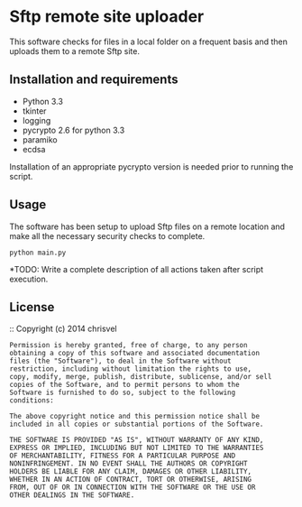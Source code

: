 Sftp remote site uploader
=================================================================

This software checks for files in a local folder on a frequent basis and then uploads them to a remote Sftp site.


Installation and requirements
-----------------------------

- Python 3.3
- tkinter
- logging
- pycrypto 2.6 for python 3.3
- paramiko
- ecdsa

Installation of an appropriate pycrypto version is needed prior to running the script.

Usage
-----

The software has been setup to upload Sftp files on a remote location and make all the necessary security checks to complete.

    python main.py

*TODO: Write a complete description of all actions taken after script execution.

License
-------
::
    Copyright (c) 2014 chrisvel

    Permission is hereby granted, free of charge, to any person
    obtaining a copy of this software and associated documentation
    files (the "Software"), to deal in the Software without
    restriction, including without limitation the rights to use,
    copy, modify, merge, publish, distribute, sublicense, and/or sell
    copies of the Software, and to permit persons to whom the
    Software is furnished to do so, subject to the following
    conditions:

    The above copyright notice and this permission notice shall be
    included in all copies or substantial portions of the Software.

    THE SOFTWARE IS PROVIDED "AS IS", WITHOUT WARRANTY OF ANY KIND,
    EXPRESS OR IMPLIED, INCLUDING BUT NOT LIMITED TO THE WARRANTIES
    OF MERCHANTABILITY, FITNESS FOR A PARTICULAR PURPOSE AND
    NONINFRINGEMENT. IN NO EVENT SHALL THE AUTHORS OR COPYRIGHT
    HOLDERS BE LIABLE FOR ANY CLAIM, DAMAGES OR OTHER LIABILITY,
    WHETHER IN AN ACTION OF CONTRACT, TORT OR OTHERWISE, ARISING
    FROM, OUT OF OR IN CONNECTION WITH THE SOFTWARE OR THE USE OR
    OTHER DEALINGS IN THE SOFTWARE.
